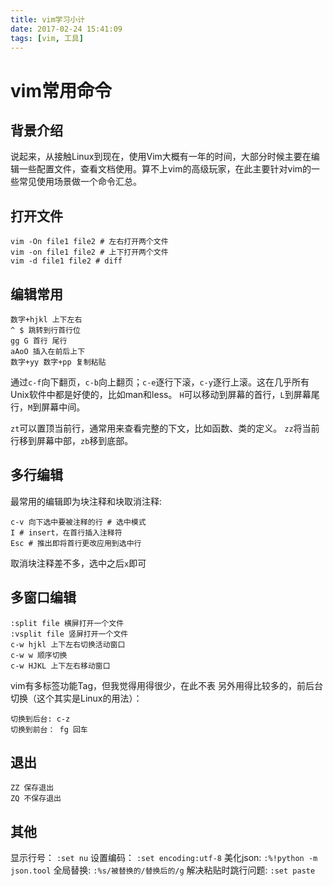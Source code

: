 ```yaml
---
title: vim学习小计
date: 2017-02-24 15:41:09
tags: [vim, 工具]
---
```


# vim常用命令

## 背景介绍

说起来，从接触Linux到现在，使用Vim大概有一年的时间，大部分时候主要在编辑一些配置文件，查看文档使用。算不上vim的高级玩家，在此主要针对vim的一些常见使用场景做一个命令汇总。

## 打开文件

```
vim -On file1 file2 # 左右打开两个文件
vim -on file1 file2 # 上下打开两个文件
vim -d file1 file2 # diff
```

## 编辑常用

```
数字+hjkl 上下左右
^ $ 跳转到行首行位
gg G 首行 尾行
aAoO 插入在前后上下
数字+yy 数字+pp 复制粘贴
```

通过`c-f`向下翻页，`c-b`向上翻页；`c-e`逐行下滚，`c-y`逐行上滚。这在几乎所有Unix软件中都是好使的，比如man和less。 `H`可以移动到屏幕的首行，`L`到屏幕尾行，`M`到屏幕中间。

`zt`可以置顶当前行，通常用来查看完整的下文，比如函数、类的定义。 `zz`将当前行移到屏幕中部，`zb`移到底部。

## 多行编辑

最常用的编辑即为块注释和块取消注释:

```
c-v 向下选中要被注释的行 # 选中模式
I # insert，在首行插入注释符
Esc # 推出即将首行更改应用到选中行
```
取消块注释差不多，选中之后`x`即可

## 多窗口编辑

```
:split file 横屏打开一个文件
:vsplit file 竖屏打开一个文件
c-w hjkl 上下左右切换活动窗口
c-w w 顺序切换
c-w HJKL 上下左右移动窗口
```

vim有多标签功能Tag，但我觉得用得很少，在此不表
另外用得比较多的，前后台切换（这个其实是Linux的用法）：

```
切换到后台: c-z
切换到前台： fg 回车 
```

## 退出

```
ZZ 保存退出
ZQ 不保存退出
```

## 其他

显示行号： `:set nu`
设置编码： `:set encoding:utf-8`
美化json: `:%!python -m json.tool`
全局替换:  `:%s/被替换的/替换后的/g`
解决粘贴时跳行问题: `:set paste`